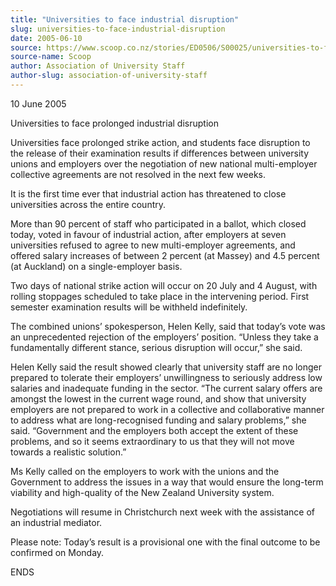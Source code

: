 ```yaml
---
title: "Universities to face industrial disruption"
slug: universities-to-face-industrial-disruption
date: 2005-06-10
source: https://www.scoop.co.nz/stories/ED0506/S00025/universities-to-face-industrial-disruption.htm
source-name: Scoop
author: Association of University Staff
author-slug: association-of-university-staff
---
```


<p>10 June 2005</p>

<p>Universities to face prolonged industrial
disruption<p>

<p>Universities face prolonged strike action, and
students face disruption to the release of their examination
results if differences between university unions and
employers over the negotiation of new national
multi-employer collective agreements are not resolved in the
next few weeks.</p>

<p>It is the first time ever that industrial
action has threatened to close universities across the
entire country.</p>

<p>More than 90 percent of staff who
participated in a ballot, which closed today, voted in
favour of industrial action, after employers at seven
universities refused to agree to new multi-employer
agreements, and offered salary increases of between 2
percent (at Massey) and 4.5 percent (at Auckland) on a
single-employer basis.</p>

<p>Two days of national strike action
will occur on 20 July and 4 August, with rolling stoppages
scheduled to take place in the intervening period. First
semester examination results will be withheld
indefinitely.</p>

<p>The combined unions’ spokesperson, Helen
Kelly, said that today’s vote was an unprecedented rejection
of the employers’ position. “Unless they take a
fundamentally different stance, serious disruption will
occur,” she said.</p>

<p>Helen Kelly said the result showed
clearly that university staff are no longer prepared to
tolerate their employers’ unwillingness to seriously address
low salaries and inadequate funding in the sector. “The
current salary offers are amongst the lowest in the current
wage round, and show that university employers are not
prepared to work in a collective and collaborative manner to
address what are long-recognised funding and salary
problems,” she said. “Government and the employers both
accept the extent of these problems, and so it seems
extraordinary to us that they will not move towards a
realistic solution.”<p>
<p>Ms Kelly called on the employers to
work with the unions and the Government to address the
issues in a way that would ensure the long-term viability
and high-quality of the New Zealand University
system.</p>

<p>Negotiations will resume in Christchurch next week
with the assistance of an industrial mediator.</p>

<p>Please
note: Today’s result is a provisional one with the final
outcome to be confirmed on
Monday.</p>

<p>ENDS<p>
         
